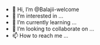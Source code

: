 - 👋 Hi, I’m @Balajii-welcome
- 👀 I’m interested in ...
- 🌱 I’m currently learning ...
- 💞️ I’m looking to collaborate on ...
- 📫 How to reach me ...

<!---
Balajii-welcome/Balajii-welcome is a ✨ special ✨ repository because its `README.md` (this file) appears on your GitHub profile.
You can click the Preview link to take a look at your changes.
--->
